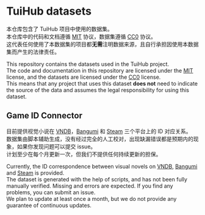 # TuiHub datasets

本仓库包含了 TuiHub 项目中使用的数据集。  
本仓库中的代码和文档遵循 [MIT](LICENSE) 协议，数据集遵循 [CC0](https://creativecommons.org/publicdomain/zero/1.0/deed.zh) 协议。  
这代表任何使用了本数据集的项目都**无需**注明数据来源，且自行承担因使用本数据集而产生的法律责任。  

This repository contains the datasets used in the TuiHub project.  
The code and documentation in this repository are licensed under the [MIT](LICENSE) license, and the datasets are licensed under the [CC0](https://creativecommons.org/publicdomain/zero/1.0/deed.en) license.  
This means that any project that uses this dataset **does not** need to indicate the source of the data and assumes the legal responsibility for using this dataset.

## Game ID Connector

目前提供视觉小说在 [VNDB](https://vndb.org/)，[Bangumi](https://bgm.tv/) 和 [Steam](https://store.steampowered.com/) 三个平台上的 ID 对应关系。  
数据集由脚本辅助生成，没有经过完全的人工校对，出现缺漏错误都是预期内的现象，如果你发现问题可以提交 issue。  
计划至少在每个月更新一次，但我们不提供任何持续更新的担保。  

Currently, the ID correspondence between visual novels on [VNDB](https://vndb.org/), [Bangumi](https://bgm.tv/) and [Steam](https://store.steampowered.com/) is provided.  
The dataset is generated with the help of scripts, and has not been fully manually verified. Missing and errors are expected. If you find any problems, you can submit an issue.  
We plan to update at least once a month, but we do not provide any guarantee of continuous updates.